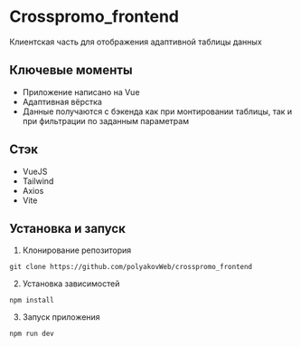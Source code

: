 # Crosspromo_frontend

Клиентская часть для отображения адаптивной таблицы данных

## Ключевые моменты

- Приложение написано на Vue
- Адаптивная вёрстка
- Данные получаются с бэкенда как при монтировании таблицы, так и при фильтрации по заданным параметрам

## Стэк

-  VueJS
-  Tailwind
-  Axios
-  Vite

## Установка и запуск

1. Клонирование репозитория

`git clone https://github.com/polyakovWeb/crosspromo_frontend`

2. Установка зависимостей

`npm install`

3. Запуск приложения

`npm run dev`
